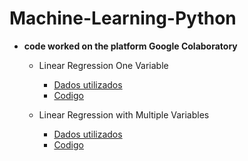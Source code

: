 # Machine-Learning-Python


 - **code worked on the platform Google Colaboratory**
 
     
      - Linear Regression One Variable
        * [Dados utilizados](https://github.com/lumimevi/Machine-Learning-Python/blob/master/Natal.csv)
        * [Codigo](https://github.com/lumimevi/Machine-Learning-Python/blob/master/Natal_Temperatua.ipynb)
       
      - Linear Regression with Multiple Variables
        * [Dados utilizados](https://github.com/lumimevi/Machine-Learning-Python/blob/master/AmesHousing.txt)
        * [Codigo](https://github.com/lumimevi/Machine-Learning-Python/blob/master/Linear_Regression_with_Multiple_Variables.ipynb)
